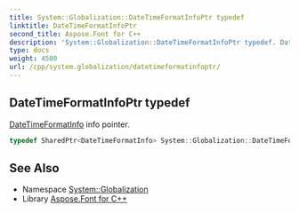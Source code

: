 ```yaml
---
title: System::Globalization::DateTimeFormatInfoPtr typedef
linktitle: DateTimeFormatInfoPtr
second_title: Aspose.Font for C++
description: 'System::Globalization::DateTimeFormatInfoPtr typedef. DateTimeFormatInfo info pointer in C++.'
type: docs
weight: 4500
url: /cpp/system.globalization/datetimeformatinfoptr/
---
```

## DateTimeFormatInfoPtr typedef


[DateTimeFormatInfo](../datetimeformatinfo/) info pointer.

```cpp
typedef SharedPtr<DateTimeFormatInfo> System::Globalization::DateTimeFormatInfoPtr
```

## See Also

* Namespace [System::Globalization](../)
* Library [Aspose.Font for C++](../../)
